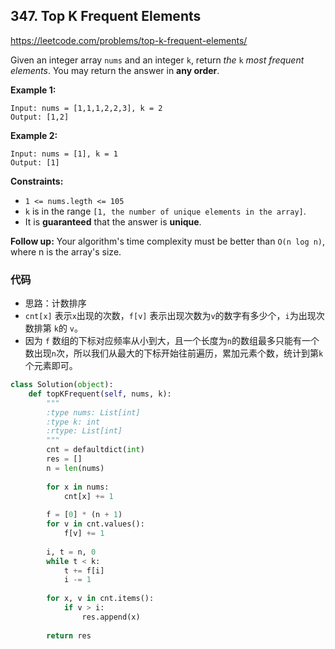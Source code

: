 ## 347. Top K Frequent Elements

https://leetcode.com/problems/top-k-frequent-elements/

Given an integer array `nums` and an integer `k`, return *the* `k` *most frequent elements*. You may return the answer in **any order**.

 

**Example 1:**

```
Input: nums = [1,1,1,2,2,3], k = 2
Output: [1,2]
```

**Example 2:**

```
Input: nums = [1], k = 1
Output: [1]
```

 

**Constraints:**

- `1 <= nums.legth <= 105`
- `k` is in the range `[1, the number of unique elements in the array]`.
- It is **guaranteed** that the answer is **unique**.

 

**Follow up:** Your algorithm's time complexity must be better than `O(n log n)`, where n is the array's size.



### 代码

- 思路：计数排序
- `cnt[x]` 表示`x`出现的次数，`f[v]` 表示出现次数为`v`的数字有多少个，`i`为出现次数排第 `k`的 `v`。
- 因为 `f` 数组的下标对应频率从小到大，且一个长度为`n`的数组最多只能有一个数出现`n`次，所以我们从最大的下标开始往前遍历，累加元素个数，统计到第`k`个元素即可。

```python
class Solution(object):
    def topKFrequent(self, nums, k):
        """
        :type nums: List[int]
        :type k: int
        :rtype: List[int]
        """
        cnt = defaultdict(int)
        res = []
        n = len(nums)
        
        for x in nums:
            cnt[x] += 1
        
        f = [0] * (n + 1)
        for v in cnt.values():
            f[v] += 1
        
        i, t = n, 0
        while t < k:
            t += f[i]
            i -= 1
        
        for x, v in cnt.items():
            if v > i:
                res.append(x)
        
        return res
```

